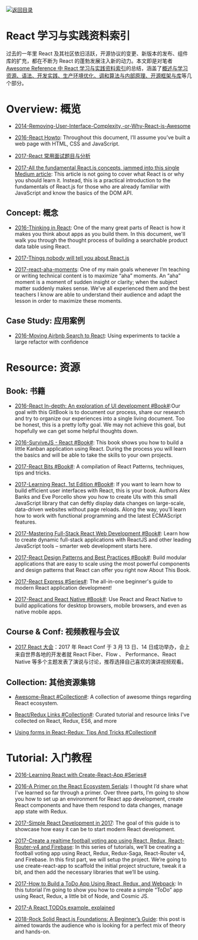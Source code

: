[![返回目录](https://parg.co/UGo)](https://parg.co/b4z) 

# React 学习与实践资料索引

过去的一年里 React 及其社区依旧活跃，开源协议的变更、新版本的发布、组件库的扩充，都在不断为 React 的蓬勃发展注入新的动力。本文即是对笔者 [Awesome Reference 中 React 学习与实践资料索引]()的总结，涵盖了[概述与学习资源、语法、开发实践、生产环境优化、调和算法与内部原理、开源框架与库]()等几个部分。

# Overview: 概览

* [2014-Removing-User-Interface-Complexity,-or-Why-React-is-Awesome](http://jlongster.com/Removing-User-Interface-Complexity,-or-Why-React-is-Awesome)

* [2016-React Howto](https://github.com/petehunt/react-howto): Throughout this document, I’ll assume you’ve built a web page with HTML, CSS and JavaScript.

* [2017-React 常用面试题目与分析](https://zhuanlan.zhihu.com/p/24856035)

- [2017-All the fundamental React.js concepts, jammed into this single Medium article](https://parg.co/bzp): This article is not going to cover what React is or why you should learn it. Instead, this is a practical introduction to the fundamentals of React.js for those who are already familiar with JavaScript and know the basics of the DOM API.

## Concept: 概念

* [2016-Thinking in React](https://facebook.github.io/react/docs/thinking-in-react.html): One of the many great parts of React is how it makes you think about apps as you build them. In this document, we'll walk you through the thought process of building a searchable product data table using React.

- [2017-Things nobody will tell you about React.js](https://parg.co/bNg)

- [2017-react-aha-moments](https://tylermcginnis.com/react-aha-moments/): One of my main goals whenever I’m teaching or writing technical content is to maximize “aha” moments. An “aha” moment is a moment of sudden insight or clarity; when the subject matter suddenly makes sense. We’ve all experienced them and the best teachers I know are able to understand their audience and adapt the lesson in order to maximize these moments.

## Case Study: 应用案例

* [2016-Moving Airbnb Search to React](http://6me.us/2mS): Using experiments to tackle a large refactor with confidence

# Resource: 资源

## Book: 书籍

* [2016-React In-depth: An exploration of UI development #Book#](https://www.gitbook.com/book/developmentarc/react-indepth/details):Our goal with this GitBook is to document our process, share our research and try to organize our experiences into a single living document. Too be honest, this is a pretty lofty goal. We may not achieve this goal, but hopefully we can get some helpful thoughts down.

* [2016-SurviveJS - React #Book#](https://github.com/survivejs/react-book): This book shows you how to build a little Kanban application using React. During the process you will learn the basics and will be able to take the skills to your own projects.

* [2017-React Bits #Book#](https://github.com/vasanthk/react-bits): A compilation of React Patterns, techniques, tips and tricks.

* [2017-Learning React, 1st Edition #Book#](https://www.safaribooksonline.com/library/view/learning-react-1st/9781491954614/): If you want to learn how to build efficient user interfaces with React, this is your book. Authors Alex Banks and Eve Porcello show you how to create UIs with this small JavaScript library that can deftly display data changes on large-scale, data-driven websites without page reloads. Along the way, you’ll learn how to work with functional programming and the latest ECMAScript features.

- [2017-Mastering Full-Stack React Web Development #Book#](https://www.safaribooksonline.com/library/view/mastering-full-stack-react/9781786461766/): Learn how to create dynamic full-stack applications with ReactJS and other leading JavaScript tools – smarter web development starts here.

- [2017-React Design Patterns and Best Practices #Book#](https://www.safaribooksonline.com/library/view/react-design-patterns/9781786464538/): Build modular applications that are easy to scale using the most powerful components and design patterns that React can offer you right now About This Book.

- [2017-React Express #Series#](https://github.com/dabbott/react-express): The all-in-one beginner's guide to modern React application development!

- [2017-React and React Native #Book#](https://parg.co/beh): Use React and React Native to build applications for desktop browsers, mobile browsers, and even as native mobile apps.

## Course & Conf: 视频教程与会议

* [2017 React 大会](http://conf.reactjs.org/livestream)：2017 年 React Conf 于 3 月 13 日、14 日成功举办，会上来自世界各地的开发者就 React Fiber、Flow 、 Performance、React Native 等多个主题发表了演说与讨论，推荐选择自己喜欢的演讲视频观看。

## Collection: 其他资源集锦

* [Awesome-React #Collection#](https://github.com/enaqx/awesome-react): A collection of awesome things regarding React ecosystem.

- [React/Redux Links #Collection#](https://github.com/markerikson/react-redux-links): Curated tutorial and resource links I've collected on React, Redux, ES6, and more

- [Using forms in React-Redux: Tips And Tricks #Collection#](https://medium.com/@royisch/using-forms-in-react-redux-tips-and-tricks-48ad9c7522f6#.krt2lrdhw)

# Tutorial: 入门教程

* [2016-Learning React with Create-React-App #Series#](https://parg.co/bhf)

- [2016-A Primer on the React Ecosystem Serials](http://patternhatch.com/2016/07/06/a-primer-on-the-react-ecosystem-part-1-of-3/): I thought I’d share what I’ve learned so far through a primer. Over three parts, I’m going to show you how to set up an environment for React app development, create React components and have them respond to data changes, manage app state with Redux.

- [2017-Simple React Development in 2017](https://parg.co/bCx): The goal of this guide is to showcase how easy it can be to start modern React development.

- [2017-Create a realtime football voting app using React, Redux, React-Router-v4 and Firebase](https://parg.co/bhD): In this series of tutorials, we’ll be creating a football voting app using React, Redux, Redux-Saga, React-Router v4, and Firebase. In this first part, we will setup the project. We’re going to use create-react-app to scaffold the initial project structure, tweak it a bit, and then add the necessary libraries that we’ll be using.

- [2017-How to Build a ToDo App Using React, Redux, and Webpack](https://parg.co/bMT): In this tutorial I’m going to show you how to create a simple “ToDo” app using React, Redux, a little bit of Node, and Cosmic JS.

- [2017-A React TODOs example, explained](https://hackernoon.com/a-react-todos-example-explained-6df53cdebed1)

- [2018-Rock Solid React.js Foundations: A Beginner’s Guide](https://parg.co/Uv3):  this post is aimed towards the audience who is looking for a perfect mix of theory and hands-on. 

